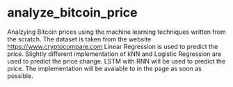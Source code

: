 # analyze_bitcoin_price
Analzying Bitcoin prices using the machine learning techniques written from the scratch.
The dataset is taken from the website https://www.cryptocompare.com
Linear Regression is used to predict the price.
Slightly different implementation of kNN and Logistic Regression are used to predict the price change.
LSTM with RNN will be used to predict the price. The implementation will be avaiable to in the page as soon as possible.


